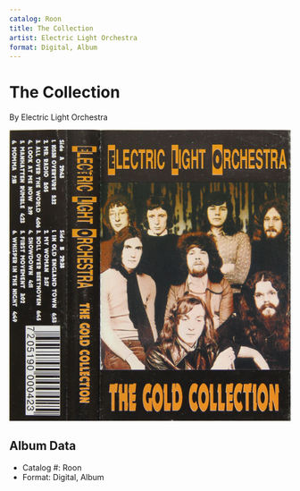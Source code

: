 ```yaml
---
catalog: Roon
title: The Collection
artist: Electric Light Orchestra
format: Digital, Album
---
```


# The Collection

By Electric Light Orchestra

![](../../assets/albumcovers/Electric_Light_Orchestra-The_Collection.png)

## Album Data

- Catalog #: Roon
- Format: Digital, Album

